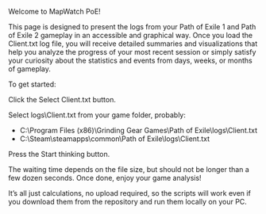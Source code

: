 Welcome to MapWatch PoE!

This page is designed to present the logs from your Path of Exile 1 and Path of Exile 2 gameplay in an accessible and graphical way. Once you load the Client.txt log file, you will receive detailed summaries and visualizations that help you analyze the progress of your most recent session or simply satisfy your curiosity about the statistics and events from days, weeks, or months of gameplay.

To get started:

Click the Select Client.txt button.

Select logs\Client.txt from your game folder, probably:
- C:\Program Files (x86)\Grinding Gear Games\Path of Exile\logs\Client.txt
- C:\Steam\steamapps\common\Path of Exile\logs\Client.txt

Press the Start thinking button.

The waiting time depends on the file size, but should not be longer than a few dozen seconds. Once done, enjoy your game analysis!


It’s all just calculations, no upload required, so the scripts will work even if you download them from the repository and run them locally on your PC.
